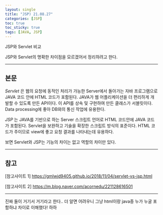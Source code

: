 ```yaml
---
layout: single
title: "JSP) 21.08.27"
categories: [JSP]
toc: true
toc_sticky: true
tags: [JAVA, JSP]
---
```


JSP와 Servlet 비교

JSP와 Servlet의 명확한 차이점을 모르겠어서 정리하려고 한다.

---
## 본문

_Servlet_ 은 웹의 요청에 동적인 처리가 가능한 Server에서 돌아가는 자바 프로그램으로 JAVA 코드 안에 HTML 코드가 포함된다. JAVA가 웹 어플리케이션을 더 편리하게 개발할 수 있도록 만든 API이다. 이 API를 상속 및 구현하여 만든 클래스가 서블릿이다. Data processing에 좋아 DB와의 통신 작업에 유용한다. 


_JSP_ 는 JAVA를 기반으로 하는 Server 스크립트 언어로 HTML 코드안에 JAVA 코드가 포함된다. Servlet을 보완하고 기술을 확장한 스크립트 방식의 표준이다. HTML 코드가 주이므로 view에 좋고 요청 결과를 나타내는데 유용하다. 


보면 Servlet와 JSP는 기능의 차이는 없고 역할의 차이만 있다.

---

## 참고

[참고사이트 1] <https://gmlwjd9405.github.io/2018/11/04/servlet-vs-jsp.html>

[참고사이트 2] <https://m.blog.naver.com/acornedu/221128616501>

---

진짜 둘이 거기서 거기라고 한다.. 더 알면 어려우니 그냥 html이랑 java중 누가 누굴 포함하냐 차이로 이해했다! 하하
